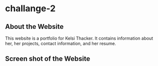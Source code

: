 # challange-2

## About the Website 
This website is a portfolio for Kelsi Thacker. It contains information about her, her projects, contact information, and her resume. 

## Screen shot of the Website

